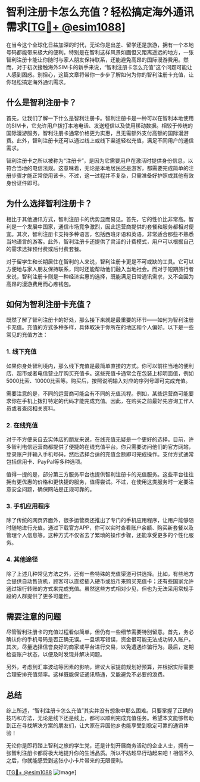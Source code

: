 # 智利注册卡怎么充值？轻松搞定海外通讯需求[[TG💪+ @esim1088](https://t.me/s/esim1088)]

在当今这个全球化日益加深的时代，无论你是出差、留学还是旅游，拥有一个本地号码都能带来极大的便利。特别是在智利这样风景如画但又距离遥远的地方，一张智利注册卡能让你随时与家人朋友保持联系，还能避免高昂的国际漫游费用。然而，对于初次接触海外SIM卡的新手来说，“智利注册卡怎么充值”这个问题可能让人感到困惑。别担心，这篇文章将带你一步步了解如何为你的智利注册卡充值，让你轻松搞定海外通讯需求。

## 什么是智利注册卡？

首先，让我们了解一下什么是智利注册卡。智利注册卡是一种可以在智利本地使用的SIM卡，它允许用户拨打本地电话、发送短信以及使用移动数据。相较于传统的国际漫游服务，智利注册卡通常价格更为实惠，且无需额外支付高额的国际漫游费。此外，智利注册卡还可以通过线上或线下渠道轻松充值，满足不同用户的通信需求。

智利注册卡之所以被称为“注册卡”，是因为它需要用户在激活时提供身份信息，以符合当地的电信法规。这意味着，无论是本地居民还是游客，都需要完成简单的注册步骤才能正常使用该卡。不过，这一过程并不复杂，只需准备好护照或其他有效身份证件即可。

## 为什么选择智利注册卡？

相比于其他通讯方式，智利注册卡的优势显而易见。首先，它的性价比非常高。智利是一个发展中国家，通信市场竞争激烈，因此运营商提供的套餐和服务都相对便宜。其次，智利注册卡支持多种语言，包括西班牙语和英语，非常适合那些不熟悉当地语言的游客。此外，智利注册卡还提供了灵活的计费模式，用户可以根据自己的需求选择预付费或后付费套餐。

对于留学生和长期居住在智利的人来说，智利注册卡更是不可或缺的工具。它可以方便地与家人朋友保持联系，同时还能帮助他们融入当地社会。而对于短期旅行者来说，智利注册卡则是一种经济实惠的选择，既能满足日常通讯需求，又不会因为高昂的漫游费用而心疼钱包。

## 如何为智利注册卡充值？

既然了解了智利注册卡的好处，那么接下来就是最重要的环节——如何为智利注册卡充值。充值的方式多种多样，具体取决于你所在的地区和个人偏好。以下是一些常见的充值方法：

### 1. 线下充值

如果你身处智利境内，那么线下充值是最简单直接的方式。你可以前往当地的便利店、超市或者电信营业厅购买充值卡。这些充值卡通常会在包装上标明面值，例如5000比索、10000比索等。购买后，按照说明输入对应的序列号即可完成充值。

需要注意的是，不同的运营商可能会有不同的充值流程。例如，某些运营商可能要求你在手机上拨打特定的代码才能完成充值。因此，在购买之前最好先咨询工作人员或者查阅相关资料。

### 2. 在线充值

对于不方便亲自去实体店的朋友来说，在线充值无疑是一个更好的选择。目前，许多智利电信运营商都提供了便捷的在线充值平台。你只需要访问他们的官方网站，登录账户并输入手机号码，然后选择合适的充值金额即可完成操作。支付方式通常包括信用卡、PayPal等多种选项。

值得一提的是，部分第三方服务平台也提供智利注册卡的充值服务。这些平台往往拥有更优惠的价格和更快捷的服务，值得尝试。不过，在使用这类服务时一定要注意安全问题，确保网站是正规可靠的。

### 3. 手机应用程序

除了传统的网页界面外，很多运营商还推出了专门的手机应用程序，让用户能够随时随地进行充值。通过下载官方APP，你可以实时查看账户余额、购买新套餐以及管理个人信息等。这种方式不仅省去了繁琐的操作步骤，还能享受更多的个性化服务。

### 4. 其他途径

除了上述几种常见方法之外，还有一些特殊的充值渠道可供选择。比如，有些地方会提供自动售货机，顾客可以直接插入硬币或纸币来购买充值卡；还有些国家允许通过银行转账的方式来完成充值。虽然这些方式相对少见，但也为无法采用常规手段的人群提供了更多可能性。

## 需要注意的问题

尽管智利注册卡的充值过程看似简单，但仍有一些细节需要特别留意。首先，务必确认你的手机号码是否正确无误。一旦填写错误，资金很可能无法成功转入账户。其次，尽量选择信誉良好的商家或平台进行交易，以免遭遇诈骗行为。最后，定期检查账户状态，以便及时发现并解决问题。

另外，考虑到汇率波动等因素的影响，建议大家提前规划好预算，并根据实际需要合理安排充值频率。这样既能保证通讯畅通，又能避免不必要的浪费。

## 总结

综上所述，“智利注册卡怎么充值”其实并没有想象中那么困难。只要掌握了正确的技巧和方法，无论是线下还是线上，都可以顺利完成充值任务。希望本文能够帮助到正在寻找解决方案的朋友们，让大家在异国他乡也能享受到稳定可靠的通讯体验！

无论你是即将踏上智利之旅的学生党，还是计划开展商务活动的企业人士，拥有一张智利注册卡都将极大地提升你的生活品质。所以不妨趁早行动起来吧！相信不久之后，你就能感受到这张小小卡片带来的无限便利。

[[TG💪+ @esim1088](https://t.me/s/esim1088) ![Image](https://i.postimg.cc/4NQfJmqS/Snipaste-2025-05-13-00-14-12.png)]